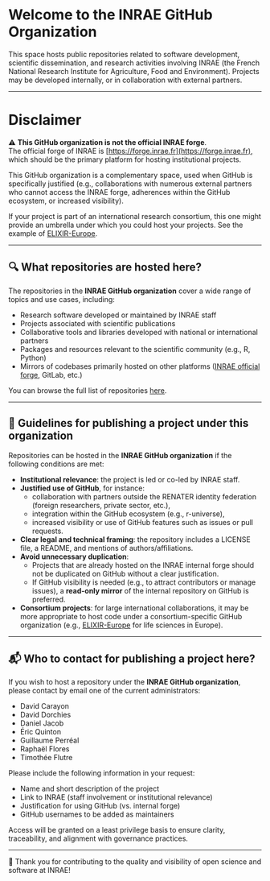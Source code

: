 # Welcome to the INRAE GitHub Organization  

This space hosts public repositories related to software development, scientific dissemination, and research activities involving INRAE (the French National Research Institute for Agriculture, Food and Environment). Projects may be developed internally, or in collaboration with external partners.  

---

# Disclaimer  

⚠️ **This GitHub organization is not the official INRAE forge**.  
The official forge of INRAE is [https://forge.inrae.fr](https://forge.inrae.fr), which should be the primary platform for hosting institutional projects.  

This GitHub organization is a complementary space, used when GitHub is specifically justified (e.g., collaborations with numerous external partners who cannot access the INRAE forge, adherences within the GitHub ecosystem, or increased visibility).  

If your project is part of an international research consortium, this one might provide an umbrella under which you could host your projects. See the example of [ELIXIR-Europe](https://github.com/elixir-europe/).

---

## 🔍 What repositories are hosted here?  

The repositories in the **INRAE GitHub organization** cover a wide range of topics and use cases, including:  

- Research software developed or maintained by INRAE staff  
- Projects associated with scientific publications  
- Collaborative tools and libraries developed with national or international partners  
- Packages and resources relevant to the scientific community (e.g., R, Python)  
- Mirrors of codebases primarily hosted on other platforms ([INRAE official forge](https://forge.inrae.fr), GitLab, etc.)  

You can browse the full list of repositories [here](./).  

---

## 🧭 Guidelines for publishing a project under this organization  

Repositories can be hosted in the **INRAE GitHub organization** if the following conditions are met:  

- **Institutional relevance**: the project is led or co-led by INRAE staff.  
- **Justified use of GitHub**, for instance:  
  - collaboration with partners outside the RENATER identity federation (foreign researchers, private sector, etc.),  
  - integration within the GitHub ecosystem (e.g., r-universe),  
  - increased visibility or use of GitHub features such as issues or pull requests.  
- **Clear legal and technical framing**: the repository includes a LICENSE file, a README, and mentions of authors/affiliations.  
- **Avoid unnecessary duplication**:  
  - Projects that are already hosted on the INRAE internal forge should not be duplicated on GitHub without a clear justification.  
  - If GitHub visibility is needed (e.g., to attract contributors or manage issues), a **read-only mirror** of the internal repository on GitHub is preferred.  
- **Consortium projects**: for large international collaborations, it may be more appropriate to host code under a consortium-specific GitHub organization (e.g., [ELIXIR-Europe](https://github.com/elixir-europe) for life sciences in Europe).  

---

## 📬 Who to contact for publishing a project here?  

If you wish to host a repository under the **INRAE GitHub organization**, please contact by email one of the current administrators:  

- David Carayon  
- David Dorchies  
- Daniel Jacob  
- Éric Quinton  
- Guillaume Perréal  
- Raphaël Flores  
- Timothée Flutre  

Please include the following information in your request:  

- Name and short description of the project  
- Link to INRAE (staff involvement or institutional relevance)  
- Justification for using GitHub (vs. internal forge)  
- GitHub usernames to be added as maintainers  

Access will be granted on a least privilege basis to ensure clarity, traceability, and alignment with governance practices.  

---

🙏 Thank you for contributing to the quality and visibility of open science and software at INRAE!  
